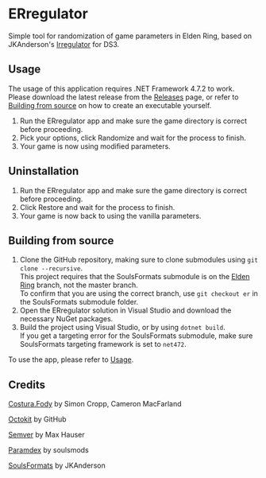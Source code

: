 # ERregulator
Simple tool for randomization of game parameters in Elden Ring, based on JKAnderson's [Irregulator](https://github.com/JKAnderson/Irregulator) for DS3.

## Usage
The usage of this application requires .NET Framework 4.7.2 to work.<br>
Please download the latest release from the [Releases](https://github.com/arthurb123/ERregulator/releases) page, or refer to [Building from source](#building-from-source) on how to create an executable yourself.
1. Run the ERregulator app and make sure the game directory is correct before proceeding.
2. Pick your options, click Randomize and wait for the process to finish.
3. Your game is now using modified parameters.

## Uninstallation
1. Run the ERregulator app and make sure the game directory is correct before proceeding.
2. Click Restore and wait for the process to finish.
3. Your game is now back to using the vanilla parameters.

## Building from source
1. Clone the GitHub repository, making sure to clone submodules using ``git clone --recursive``.<br>
   This project requires that the SoulsFormats submodule is on the [Elden Ring](https://github.com/JKAnderson/SoulsFormats/tree/er) branch, not the master branch.<br>
   To confirm that you are using the correct branch, use ``git checkout er`` in the SoulsFormats submodule folder.
3. Open the ERregulator solution in Visual Studio and download the necessary NuGet packages.
4. Build the project using Visual Studio, or by using ``dotnet build``.<br>
   If you get a targeting error for the SoulsFormats submodule, make sure SoulsFormats targeting framework is set to ``net472``.<br>

To use the app, please refer to [Usage](#usage).

## Credits
[Costura.Fody](https://github.com/Fody/Costura) by Simon Cropp, Cameron MacFarland

[Octokit](https://github.com/octokit/octokit.net) by GitHub

[Semver](https://github.com/maxhauser/semver) by Max Hauser

[Paramdex](https://github.com/soulsmods/Paramdex) by soulsmods

[SoulsFormats](https://github.com/JKAnderson/SoulsFormats) by JKAnderson
